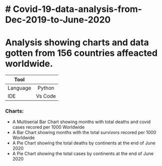 # # Covid-19-data-analysis-from-Dec-2019-to-June-2020

# Analysis showing charts and data gotten from 156 countries affeacted worldwide.

| Tool  |                |
| ------------- |:-------------:|
| Language     | Python      |
| IDE      | Vs Code     |

### Charts:  
* A Multiserial Bar Chart showing months with total deaths and covid cases recored per 1000 Worldwide
* A Bar Chart showing months with the total survivors recored per 1000 Worldwide
* A Pie Chart showing the total deaths by continents at the end of June 2020
* A Pie Chart showing the total cases by continents at the end of June 2020 
